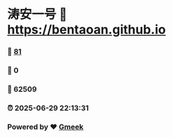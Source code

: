 # 涛安一号 :link: https://bentaoan.github.io 
### :page_facing_up: [81](https://bentaoan.github.io/tag.html) 
### :speech_balloon: 0 
### :hibiscus: 62509 
### :alarm_clock: 2025-06-29 22:13:31 
### Powered by :heart: [Gmeek](https://github.com/Meekdai/Gmeek)
